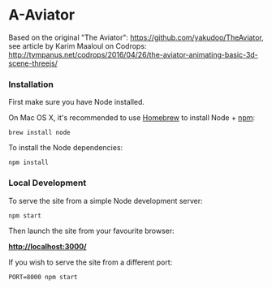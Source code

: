 # A-Aviator

Based on the original "The Aviator": https://github.com/yakudoo/TheAviator, see article by Karim Maaloul on Codrops: http://tympanus.net/codrops/2016/04/26/the-aviator-animating-basic-3d-scene-threejs/

### Installation

First make sure you have Node installed.

On Mac OS X, it's recommended to use [Homebrew](http://brew.sh/) to install Node + [npm](https://www.npmjs.com):

    brew install node

To install the Node dependencies:

    npm install


### Local Development

To serve the site from a simple Node development server:

    npm start

Then launch the site from your favourite browser:

[__http://localhost:3000/__](http://localhost:3000/)

If you wish to serve the site from a different port:

    PORT=8000 npm start

